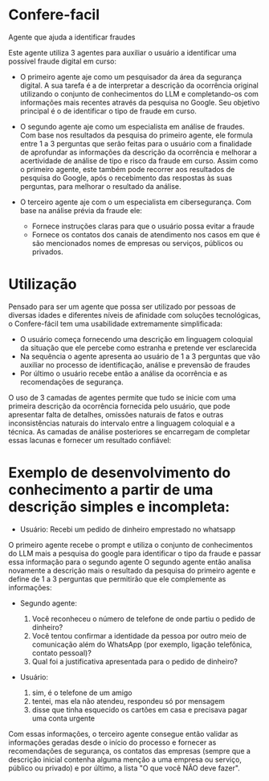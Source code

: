 # Confere-facil
Agente que ajuda a identificar fraudes

Este agente utiliza 3 agentes para auxiliar o usuário a identificar uma possível fraude digital em curso:

- O primeiro agente aje como um pesquisador da área da segurança digital.
    A sua tarefa é a de interpretar a descrição da ocorrência original utilizando o conjunto de conhecimentos do LLM e completando-os com informações mais recentes através da pesquisa no Google.
    Seu objetivo principal é o de identificar o tipo de fraude em curso.

- O segundo agente aje como um especialista em análise de fraudes.
    Com base nos resultados da pesquisa do primeiro agente, ele formula entre 1 a 3 perguntas que serão feitas para o usuário com a finalidade de aprofundar as informações da descrição da ocorrência e melhorar a acertividade de análise de tipo e risco da fraude em curso.
    Assim como o primeiro agente, este também pode recorrer aos resultados de pesquisa do Google, após o recebimento das respostas às suas perguntas, para melhorar o resultado da análise.

- O terceiro agente aje com o um especialista em cibersegurança.
    Com base na análise prévia da fraude ele:
    - Fornece instruções claras para que o usuário possa evitar a fraude
    - Fornece os contatos dos canais de atendimento nos casos em que é são mencionados nomes de empresas ou serviços, públicos ou privados.
 
# Utilização

Pensado para ser um agente que possa ser utilizado por pessoas de diversas idades e diferentes níveis de afinidade com soluções tecnológicas, o Confere-fácil tem uma usabilidade extremamente simplificada:

- O usuário começa fornecendo uma descrição em linguagem coloquial da situação que ele percebe como estranha e pretende ver esclarecida
- Na sequência o agente apresenta ao usuário de 1 a 3 perguntas que vão auxiliar no processo de identificação, análise e prevensão de fraudes
- Por último o usuário recebe então a análise da ocorrência e as recomendações de segurança.

O uso de 3 camadas de agentes permite que tudo se inicie com uma primeira descrição da ocorrência fornecida pelo usuário, que pode apresentar falta de detalhes, omissões naturais de fatos e outras inconsistências naturais do intervalo entre a linguagem coloquial e a técnica. As camadas de análise posteriores se encarregam de completar essas lacunas e fornecer um resultado confiável:

# Exemplo de desenvolvimento do conhecimento a partir de uma descrição simples e incompleta:

- Usuário: Recebi um pedido de dinheiro emprestado no whatsapp

O primeiro agente recebe o prompt e utiliza o conjunto de conhecimentos do LLM mais a pesquisa do google para identificar o tipo da fraude e passar essa informação para o segundo agente
O segundo agente então analisa novamente a descrição mais o resultado da pesquisa do primeiro agente e define de 1 a 3 perguntas que permitirão que ele complemente as informações:

- Segundo agente:
    1.  Você reconheceu o número de telefone de onde partiu o pedido de dinheiro?
    2.  Você tentou confirmar a identidade da pessoa por outro meio de comunicação além do WhatsApp (por exemplo, ligação telefônica, contato pessoal)?
    3.  Qual foi a justificativa apresentada para o pedido de dinheiro?
      
- Usuário:
    1.  sim, é o telefone de um amigo
    2.  tentei, mas ela não atendeu, respondeu só por mensagem
    3.  disse que tinha esquecido os cartões em casa e precisava pagar uma conta urgente

Com essas informações, o terceiro agente consegue então validar as informações geradas desde o início do processo e fornecer as recomendações de segurança, os contatos das empresas (sempre que a descrição inicial contenha alguma menção a uma empresa ou serviço, público ou privado) e por último, a lista "O que você NÃO deve fazer".
